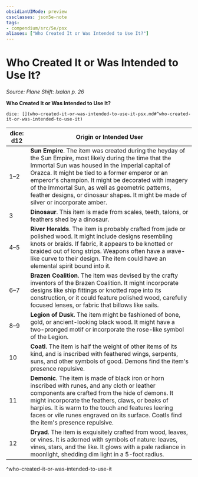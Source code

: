 ```yaml
---
obsidianUIMode: preview
cssclasses: json5e-note
tags:
- compendium/src/5e/psx
aliases: ["Who Created It or Was Intended to Use It?"]
---
```

# Who Created It or Was Intended to Use It?
*Source: Plane Shift: Ixalan p. 26* 

**Who Created It or Was Intended to Use It?**

`dice: [](who-created-it-or-was-intended-to-use-it-psx.md#^who-created-it-or-was-intended-to-use-it)`

| dice: d12 | Origin or Intended User |
|-----------|-------------------------|
| 1–2 | **Sun Empire**. The item was created during the heyday of the Sun Empire, most likely during the time that the Immortal Sun was housed in the imperial capital of Orazca. It might be tied to a former emperor or an emperor's champion. It might be decorated with imagery of the Immortal Sun, as well as geometric patterns, feather designs, or dinosaur shapes. It might be made of silver or incorporate amber. |
| 3 | **Dinosaur**. This item is made from scales, teeth, talons, or feathers shed by a dinosaur. |
| 4–5 | **River Heralds**. The item is probably crafted from jade or polished wood. It might include designs resembling knots or braids. If fabric, it appears to be knotted or braided out of long strips. Weapons often have a wave-like curve to their design. The item could have an elemental spirit bound into it. |
| 6–7 | **Brazen Coalition**. The item was devised by the crafty inventors of the Brazen Coalition. It might incorporate designs like ship fittings or knotted rope into its construction, or it could feature polished wood, carefully focused lenses, or fabric that billows like sails. |
| 8–9 | **Legion of Dusk**. The item might be fashioned of bone, gold, or ancient-looking black wood. It might have a two-pronged motif or incorporate the rose-like symbol of the Legion. |
| 10 | **Coatl**. The item is half the weight of other items of its kind, and is inscribed with feathered wings, serpents, suns, and other symbols of good. Demons find the item's presence repulsive. |
| 11 | **Demonic**. The item is made of black iron or horn inscribed with runes, and any cloth or leather components are crafted from the hide of demons. It might incorporate the feathers, claws, or beaks of harpies. It is warm to the touch and features leering faces or vile runes engraved on its surface. Coatls find the item's presence repulsive. |
| 12 | **Dryad**. The item is exquisitely crafted from wood, leaves, or vines. It is adorned with symbols of nature: leaves, vines, stars, and the like. It glows with a pale radiance in moonlight, shedding dim light in a 5-foot radius. |
^who-created-it-or-was-intended-to-use-it